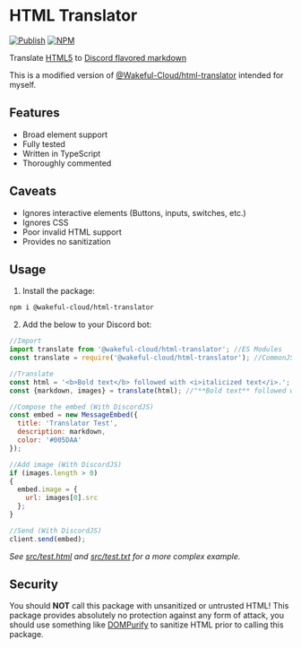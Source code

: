 # HTML Translator
[![Publish](https://img.shields.io/github/workflow/status/wakeful-cloud/html-translator/Publish?label=Publish&style=flat-square)](https://github.com/wakeful-cloud/html-translator/actions/Publish)
[![NPM](https://img.shields.io/npm/v/@wakeful-cloud/html-translator?label=NPM&style=flat-square)](https://npm.im/@wakeful-cloud/html-translator)

Translate [HTML5](https://developer.mozilla.org/en-US/docs/Glossary/HTML5) to [Discord flavored markdown](https://support.discord.com/hc/en-us/articles/210298617)

This is a modified version of [@Wakeful-Cloud/html-translator](https://github.com/Wakeful-Cloud/html-translator) intended for myself.

## Features
* Broad element support
* Fully tested
* Written in TypeScript
* Thoroughly commented

## Caveats
* Ignores interactive elements (Buttons, inputs, switches, etc.)
* Ignores CSS
* Poor invalid HTML support
* Provides no sanitization

## Usage
1. Install the package:
```bash
npm i @wakeful-cloud/html-translator
```
2. Add the below to your Discord bot:
```javascript
//Import
import translate from '@wakeful-cloud/html-translator'; //ES Modules
const translate = require('@wakeful-cloud/html-translator'); //CommonJS

//Translate
const html = '<b>Bold text</b> followed with <i>italicized text</i>.';
const {markdown, images} = translate(html); //"**Bold text** followed with *italicized text*."

//Compose the embed (With DiscordJS)
const embed = new MessageEmbed({
  title: 'Translator Test',
  description: markdown,
  color: '#005DAA'
});

//Add image (With DiscordJS)
if (images.length > 0)
{
  embed.image = {
    url: images[0].src
  };
}

//Send (With DiscordJS)
client.send(embed);
```
*See [src/test.html](src/test.html) and [src/test.txt](src/test.txt) for a more complex example.*

## Security
You should **NOT** call this package with unsanitized or untrusted HTML! This package
provides absolutely no protection against any form of attack, you should use something
like [DOMPurify](https://github.com/cure53/DOMPurify) to sanitize HTML prior to calling
this package.